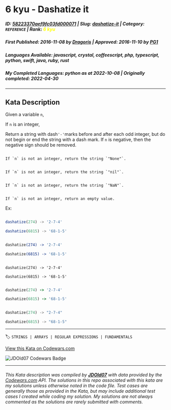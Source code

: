 # 6 kyu - Dashatize it

##### **ID**: [58223370aef9fc03fd000071](https://www.codewars.com/kata/58223370aef9fc03fd000071) | **Slug**: [dashatize-it](https://www.codewars.com/kata/58223370aef9fc03fd000071) | **Category**: `REFERENCE` | **Rank**: <span style="color:yellow">6 kyu</span>

##### **First Published**: 2016-11-08 ***by*** [Dragoris](https://www.codewars.com/users/Dragoris) | **Approved**: 2016-11-10 ***by*** [PG1](https://www.codewars.com/users/PG1)

##### **Languages Available**: javascript, crystal, coffeescript, php, typescript, python, swift, java, ruby, rust

##### **My Completed Languages**: python ***as at*** 2022-10-08 | **Originally completed**: 2022-04-30

---

## Kata Description


Given a variable `n`,



If `n` is an integer,

Return a string with dash``` '-' ```marks before and after each odd integer,  but do not begin or end the string with a dash mark. If `n` is negative, then the negative sign should be removed.



```if:python

If `n` is not an integer, return the string `"None"`.

```

```if:ruby

If `n` is not an integer, return the string `"nil"`.

```

```if:coffeescript,javascript,typescript

If `n` is not an integer, return the string `"NaN"`.

```

```if-not:python,ruby,coffeescript,javascript,typescript

If `n` is not an integer, return an empty value.

```



Ex:

```javascript

dashatize(274) -> '2-7-4'

dashatize(6815) -> '68-1-5'

```

```coffeescript

dashatize(274) -> '2-7-4'

dashatize(6815) -> '68-1-5'

```

```crystal

dashatize(274) -> '2-7-4'

dashatize(6815) -> '68-1-5'

```

```ruby

dashatize(274) -> '2-7-4'

dashatize(6815) -> '68-1-5'

```

```rust

dashatize(274) -> "2-7-4"

dashatize(6815) -> "68-1-5"

```



---


🏷 `STRINGS | ARRAYS | REGULAR EXPRESSIONS | FUNDAMENTALS`


[View this Kata on Codewars.com](https://www.codewars.com/kata/58223370aef9fc03fd000071)

![](https://www.codewars.com/users/jdold07/badges/large "JDOld07 Codewars Badge")

---

###### *This Kata description was compiled by [**JDOld07**](https://tpstech.dev) with data provided by the [Codewars.com](https://www.codewars.com) API.  The solutions in this repo associated with this kata are my solutions unless otherwise noted in the code file.  Test cases are generally those as provided in the Kata, but may include additional test cases I created while coding my solution.  My solutions are not always commented as the solutions are rarely submitted with comments.*
